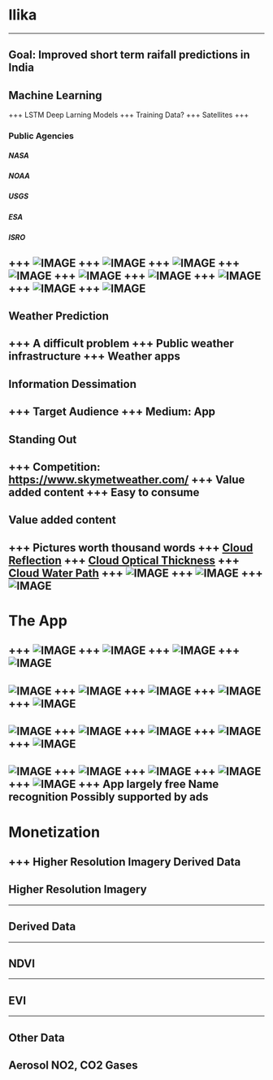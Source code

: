 # Ilika
---
Goal: Improved short term raifall predictions in India
---
## Machine Learning
+++
LSTM Deep Larning Models
+++
Training Data?
+++
Satellites
+++
### Public Agencies
##### NASA
##### NOAA
##### USGS
##### ESA
##### ISRO
+++
![IMAGE](assets/img/Ilika.022.jpeg)
+++
![IMAGE](assets/img/Ilika.023.jpeg)
+++
![IMAGE](assets/img/Ilika.024.jpeg)
+++
![IMAGE](assets/img/Ilika.025.jpeg)
+++
![IMAGE](assets/img/Ilika.026.jpeg)
+++
![IMAGE](assets/img/Ilika.027.jpeg)
+++
![IMAGE](assets/img/Ilika.028.jpeg)
+++
![IMAGE](assets/img/Ilika.029.jpeg)
+++
![IMAGE](assets/img/Ilika.030.jpeg)
---
## Weather Prediction
+++
A difficult problem
+++
Public weather infrastructure
+++
Weather apps
---
## Information Dessimation 
+++
Target Audience
+++
Medium: App
---
## Standing Out
+++
Competition: https://www.skymetweather.com/
+++
Value added content
+++
Easy to consume
---
## Value added content
+++
Pictures worth thousand words
+++
[Cloud Reflection](https://github.com/pankajdpatil/ilika/blob/master/assets/img/A2019301_refl_merged.png)
+++
[Cloud Optical Thickness](https://github.com/pankajdpatil/ilika/blob/master/assets/img/A2019301_cot_merged.png)
+++
[Cloud Water Path](https://github.com/pankajdpatil/ilika/blob/master/assets/img/A2019301_cwp_merged.png)
+++
![IMAGE](assets/img/refl.gif)
+++
![IMAGE](assets/img/cot.gif)
+++
![IMAGE](assets/img/cwp.gif)
---
# The App
+++
![IMAGE](assets/img/wireframes.002.jpeg)
+++
![IMAGE](assets/img/wireframes.003.jpeg)
+++
![IMAGE](assets/img/wireframes.004.jpeg)
+++
![IMAGE](assets/img/wireframes.001.jpeg)
---
![IMAGE](assets/img/wireframes.005.jpeg)
+++
![IMAGE](assets/img/wireframes.006.jpeg)
+++
![IMAGE](assets/img/wireframes.007.jpeg)
+++
![IMAGE](assets/img/wireframes.008.jpeg)
+++
![IMAGE](assets/img/wireframes.005.jpeg)
---
![IMAGE](assets/img/wireframes.009.jpeg)
+++
![IMAGE](assets/img/wireframes.010.jpeg)
+++
![IMAGE](assets/img/wireframes.011.jpeg)
+++
![IMAGE](assets/img/wireframes.012.jpeg)
+++
![IMAGE](assets/img/wireframes.009.jpeg)
---
![IMAGE](assets/img/wireframes.013.jpeg)
+++
![IMAGE](assets/img/wireframes.014.jpeg)
+++
![IMAGE](assets/img/wireframes.015.jpeg)
+++
![IMAGE](assets/img/wireframes.016.jpeg)
+++
![IMAGE](assets/img/wireframes.013.jpeg)
+++
App largely free
Name recognition
Possibly supported by ads
---
# Monetization
+++
Higher Resolution Imagery
Derived Data
---
## Higher Resolution Imagery
---
## Derived Data
---
## NDVI
---
## EVI
---
## Other Data
Aerosol
NO2, CO2 Gases
---
